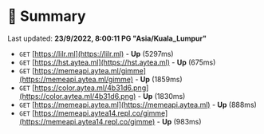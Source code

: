 # 📖 Summary
Last updated: **23/9/2022, 8:00:11 PG "Asia/Kuala_Lumpur"**

- `GET` [https://lilr.ml](https://lilr.ml) - **Up** (5297ms)
- `GET` [https://hst.aytea.ml](https://hst.aytea.ml) - **Up** (675ms)
- `GET` [https://memeapi.aytea.ml/gimme](https://memeapi.aytea.ml/gimme) - **Up** (1859ms)
- `GET` [https://color.aytea.ml/4b31d6.png](https://color.aytea.ml/4b31d6.png) - **Up** (1830ms)
- `GET` [https://memeapi.aytea.ml](https://memeapi.aytea.ml) - **Up** (888ms)
- `GET` [https://memeapi.aytea14.repl.co/gimme](https://memeapi.aytea14.repl.co/gimme) - **Up** (983ms)
